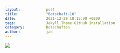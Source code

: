 ```yaml
---
layout:            post
title:             "Botschaft-16"
date:              2021-12-29 18:15:00 +0200
tags:              Jekyll Theme GitHub Installation
category:          Botschaften
author:            jan
---
```


![](//www.youtube.com/watch?v=YxdymoY3T2M)
